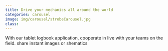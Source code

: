 ```yaml
---
title: Drive your mechanics all around the world
categories: carousel
image: img/carousel/strobeCarousel.jpg
class: 
---
```


With our tablet logbook application, cooperate in live with your teams on the field. share instant images or shematics